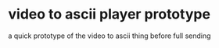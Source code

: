# video to ascii player prototype
a quick prototype of the video to ascii thing before full sending
